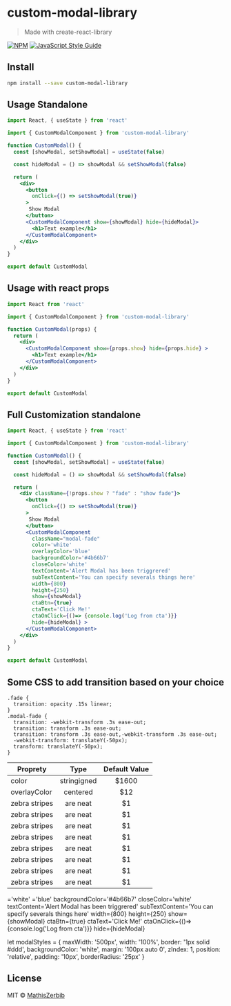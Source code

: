 # custom-modal-library

> Made with create-react-library

[![NPM](https://img.shields.io/npm/v/custom-modal-library.svg)](https://www.npmjs.com/package/custom-modal-library) [![JavaScript Style Guide](https://img.shields.io/badge/code_style-standard-brightgreen.svg)](https://standardjs.com)

## Install

```bash
npm install --save custom-modal-library
```

## Usage Standalone

```jsx
import React, { useState } from 'react'

import { CustomModalComponent } from 'custom-modal-library'

function CustomModal() {
  const [showModal, setShowModal] = useState(false)

  const hideModal = () => showModal && setShowModal(false)

  return (
    <div>
      <button
        onClick={() => setShowModal(true)}
      >
       Show Modal
      </button>
      <CustomModalComponent show={showModal} hide={hideModal}>
        <h1>Text example</h1>
      </CustomModalComponent>
    </div>
  )
}

export default CustomModal
```

## Usage with react props

```jsx
import React from 'react'

import { CustomModalComponent } from 'custom-modal-library'

function CustomModal(props) {
  return (
    <div>
      <CustomModalComponent show={props.show} hide={props.hide} >
        <h1>Text example</h1>
      </CustomModalComponent>
    </div>
  )
}

export default CustomModal
```


## Full Customization standalone

```jsx
import React, { useState } from 'react'

import { CustomModalComponent } from 'custom-modal-library'

function CustomModal() {
  const [showModal, setShowModal] = useState(false)

  const hideModal = () => showModal && setShowModal(false)

  return (
    <div className={!props.show ? "fade" : "show fade"}>
      <button
        onClick={() => setShowModal(true)}
      >
       Show Modal
      </button>
      <CustomModalComponent
        className="modal-fade"
        color='white'
        overlayColor='blue'
        backgroundColor='#4b66b7'
        closeColor='white'
        textContent='Alert Modal has been triggrered'
        subTextContent='You can specify severals things here'
        width={800}
        height={250}
        show={showModal}
        ctaBtn={true}
        ctaText='Click Me!'
        ctaOnClick={()=> {console.log('Log from cta')}}
        hide={hideModal} >
      </CustomModalComponent>
    </div>
  )
}

export default CustomModal

```

## Some CSS to add transition based on your choice

```
.fade {
  transition: opacity .15s linear;
}
.modal-fade {
  transition: -webkit-transform .3s ease-out;
  transition: transform .3s ease-out;
  transition: transform .3s ease-out,-webkit-transform .3s ease-out;
  -webkit-transform: translateY(-50px);
  transform: translateY(-50px);
}
```



| Proprety      | Type          | Default Value  |
| ------------- |:-------------:| :-------------:|
| color         | stringigned | $1600          |
| overlayColor      | centered      |   $12          |
| zebra stripes | are neat      |    $1          |
| zebra stripes | are neat      |    $1          |
| zebra stripes | are neat      |    $1          |
| zebra stripes | are neat      |    $1          |
| zebra stripes | are neat      |    $1          |
| zebra stripes | are neat      |    $1          |
| zebra stripes | are neat      |    $1          |
| zebra stripes | are neat      |    $1          |

 ='white'
        ='blue'
        backgroundColor='#4b66b7'
        closeColor='white'
        textContent='Alert Modal has been triggrered'
        subTextContent='You can specify severals things here'
        width={800}
        height={250}
        show={showModal}
        ctaBtn={true}
        ctaText='Click Me!'
        ctaOnClick={()=> {console.log('Log from cta')}}
        hide={hideModal}



  let modalStyles = {
    maxWidth: '500px',
    width: '100%',
    border: '1px solid #ddd',
    backgroundColor: 'white',
    margin: '100px auto 0',
    zIndex: 1,
    position: 'relative',
    padding: '10px',
    borderRadius: '25px'
  }



## License

MIT © [MathisZerbib](https://github.com/MathisZerbib)
